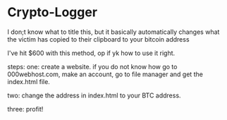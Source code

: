 # Crypto-Logger


I don;t know what to title this, but it basically automatically changes what the victim has copied to their clipboard to your bitcoin address

I've hit $600 with this method, op if yk how to use it right.

steps: one: create a website. if you do not know how go to 000webhost.com, make an account, go to file manager and get the index.html file.

two: change the address in index.html to your BTC address.

three: profit!
